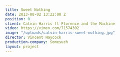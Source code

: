 ```yaml
---
title: Sweet Nothing
date: 2013-08-02 13:22:00 Z
position: 0
client: Calvin Harris ft Florence and the Machine
video: https://vimeo.com/71574392
image: "/uploads/calvin-harris-sweet-nothing.jpg"
director: Vincent Haycock
production-company: Somesuch
layout: project
---
```


